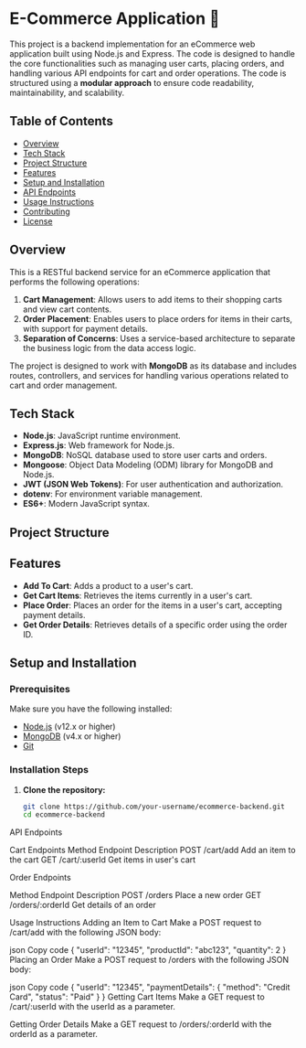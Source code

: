 # E-Commerce Application 🛒

This project is a backend implementation for an eCommerce web application built using Node.js and Express. The code is designed to handle the core functionalities such as managing user carts, placing orders, and handling various API endpoints for cart and order operations. The code is structured using a **modular approach** to ensure code readability, maintainability, and scalability.

## Table of Contents

- [Overview](#overview)
- [Tech Stack](#tech-stack)
- [Project Structure](#project-structure)
- [Features](#features)
- [Setup and Installation](#setup-and-installation)
- [API Endpoints](#api-endpoints)
- [Usage Instructions](#usage-instructions)
- [Contributing](#contributing)
- [License](#license)

## Overview

This is a RESTful backend service for an eCommerce application that performs the following operations:

1. **Cart Management**: Allows users to add items to their shopping carts and view cart contents.
2. **Order Placement**: Enables users to place orders for items in their carts, with support for payment details.
3. **Separation of Concerns**: Uses a service-based architecture to separate the business logic from the data access logic.

The project is designed to work with **MongoDB** as its database and includes routes, controllers, and services for handling various operations related to cart and order management.

## Tech Stack

- **Node.js**: JavaScript runtime environment.
- **Express.js**: Web framework for Node.js.
- **MongoDB**: NoSQL database used to store user carts and orders.
- **Mongoose**: Object Data Modeling (ODM) library for MongoDB and Node.js.
- **JWT (JSON Web Tokens)**: For user authentication and authorization.
- **dotenv**: For environment variable management.
- **ES6+**: Modern JavaScript syntax.

## Project Structure


## Features

- **Add To Cart**: Adds a product to a user's cart.
- **Get Cart Items**: Retrieves the items currently in a user's cart.
- **Place Order**: Places an order for the items in a user's cart, accepting payment details.
- **Get Order Details**: Retrieves details of a specific order using the order ID.

## Setup and Installation

### Prerequisites

Make sure you have the following installed:

- [Node.js](https://nodejs.org/) (v12.x or higher)
- [MongoDB](https://www.mongodb.com/) (v4.x or higher)
- [Git](https://git-scm.com/)

### Installation Steps

1. **Clone the repository:**
   ```bash
   git clone https://github.com/your-username/ecommerce-backend.git
   cd ecommerce-backend


API Endpoints

Cart Endpoints
Method	Endpoint	Description
POST	/cart/add	Add an item to the cart
GET	/cart/:userId	Get items in user's cart

Order Endpoints

Method	Endpoint	Description
POST	/orders	Place a new order
GET	/orders/:orderId	Get details of an order



Usage Instructions
Adding an Item to Cart
Make a POST request to /cart/add with the following JSON body:

json
Copy code
{
  "userId": "12345",
  "productId": "abc123",
  "quantity": 2
}
Placing an Order
Make a POST request to /orders with the following JSON body:

json
Copy code
{
  "userId": "12345",
  "paymentDetails": {
    "method": "Credit Card",
    "status": "Paid"
  }
}
Getting Cart Items
Make a GET request to /cart/:userId with the userId as a parameter.

Getting Order Details
Make a GET request to /orders/:orderId with the orderId as a parameter.
